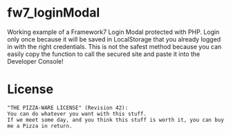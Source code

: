fw7_loginModal
==============

Working example of a Framework7 Login Modal protected with PHP. Login only once because it will be saved in LocalStorage that you already logged in with the right credentials.
This is not the safest method because you can easily copy the function to call the secured site and paste it into the Developer Console!

License
=======
    "THE PIZZA-WARE LICENSE" (Revision 42):
    You can do whatever you want with this stuff. 
    If we meet some day, and you think this stuff is worth it, you can buy me a Pizza in return.
